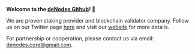 **Welcome to the [deNodes Github](https://github.com/denodesxyz)! 👋**

We are proven staking provider and blockchain validator company. 
Follow us on our Twitter page [here](https://twitter.com/denodesxyz) and visit our [website](http://denodes.xyz/) for more details.

For partnership or cooperation, please contact us via email: denodes.core@gmail.com. 

<!---
denodesxyz/denodesxyz is a ✨ special ✨ repository because its `README.md` (this file) appears on your GitHub profile.
You can click the Preview link to take a look at your changes.
--->
